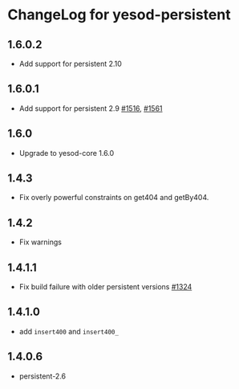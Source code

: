 # ChangeLog for yesod-persistent

## 1.6.0.2

* Add support for persistent 2.10

## 1.6.0.1

* Add support for persistent 2.9 [#1516](https://github.com/yesodweb/yesod/pull/1516), [#1561](https://github.com/yesodweb/yesod/pull/1561)

## 1.6.0

* Upgrade to yesod-core 1.6.0

## 1.4.3

* Fix overly powerful constraints on get404 and getBy404.

## 1.4.2

* Fix warnings

## 1.4.1.1

* Fix build failure with older persistent versions [#1324](https://github.com/yesodweb/yesod/issues/1324)

## 1.4.1.0

* add `insert400` and `insert400_`

## 1.4.0.6

* persistent-2.6
